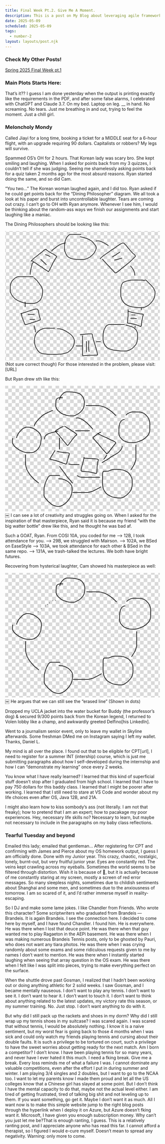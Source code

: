 ```yaml
---
title: Final Week Pt.2. Give Me A Moment.
description: This is a post on My Blog about leveraging agile frameworks.
date: 2025-05-09
scheduled: 2025-05-09
tags:
  - number-2
layout: layouts/post.njk
---
```


<h3>Check My Other Posts!</h3>

<a href="{{ '/posts/spring2025finalweekpt1/' | url }}">Spring 2025 Final Week pt.1</a>
<!-- <a href="{{ '/posts/thirdpost/' | url }}">Third post</a> -->

<h3>Main Plots Starts Here:</h3>

That’s it?? I guess I am done yesterday when the output is printing exactly like the requirements in the PDF, and after some false alarms, I celebrated with ChatGPT and Claude 3.7. On my bed. Laptop on leg. __ in hand. No screaming. No tears. Just me breathing in and out, trying to feel the moment. Just a chill girl.

<h3>Meloncholy Mondy</h3>
Called Jiayi for a long time, booking a ticket for a MIDDLE seat for a 6-hour flight, with an upgrade requiring 90 dollars. Capitalists or robbers? My legs will survive. 

Spammed OS’s OH for 2 hours. That Korean lady was scary bro. She kept smiling and laughing. When I asked for points back from my 3 quizzes, I couldn’t tell if she was judging. Seeing me shamelessly asking points back for a quiz taken 2 months ago for the most absurd reasons. Ryan started doing the same, and so did Cam.

“You two…” The Korean woman laughed again, and I did too. Ryan asked if he could get points back for the “Dining Philosopher” diagram. We all took a look at his paper and burst into uncontrollable laughter. Tears are coming out crazy. I can’t go to OH with Ryan anymore. Whenever I see him, I would be thinking about the random-ass ways we finish our assignments and start laughing like a maniac.

The Dining Philosophers should be looking like this:

![My philosophers](/img/blog/my-dining-philosophers.png)
(Not sure correct though)
For those interested in the problem, please visit: [URL]

But Ryan drew sth like this:

![Ryan's philosophers](/img/blog/ryans-dining-philosophers.png)
￼
I can see a lot of creativity and struggles going on. When I asked for the inspiration of that masterpiece, Ryan said it is because my friend “with the big watter bottle” drew like this, and he thought he was bad af.

Such a GOAT, Ryan. From COSI 10A, you coded for me 
—> 12B, I took attendance for you.
—> 29B, we struggled with Mairson.
—> 102A, we BSed on EaseStyle —> 103A, we took attendance for each other & BSed in the same repo.
—> 131A, we trash-talked the lectures. We both have bright futures.

Recovering from hysterical laughter, Cam showed his masterpiece as well:

![Cam's philosophers](/img/blog/cams-dining-philosophers.png)
￼
He argues that we can still see the “erased line” (Shown in dots)

Dropped my UCLA jacket into the water bucket for Buddy (the professor’s dog) & secured 9/300 points back from the Korean legend, I returned to Volen lobby like a champ, and awkwardly greeted Delfino[his LinkedIn]. 

Went to a journalism senior event, only to leave my wallet in Skyline afterwards. Some freshman DMed me on Instagram saying I left my wallet. Thanks, Daniel L. 

My mind is all over the place. I found out that to be eligible for CPT[url], I need to register for a summer INT (intership) course, which is just me submitting paragraphs about how I self-developed during the internship and how I can “demonstrate my learning” once every 2 weeks.

You know what I have really learned? I learned that this kind of superficial stuff doesn’t stop after I graduated from high school. I learned that I have to pay 750 dollars for this baddy class. I learned that I might be poorer after working. I learned that I still need to stare at VS Code and wonder about my life choices even after OS, Java 12B, and 21A. 

I might also learn how to kiss sombody’s ass (not literally. I am not that freaky); how to pretend that I am an expert; how to pacakage my poor experiences. Hey, necessary life skills no? Necessary to learn, but maybe not necessary to include in the paragraphs on my baby class reflections.

<h3>Tearful Tuesday and beyond</h3>
Emailed this lady; emailed that gentleman… After registering for CPT and confirming with James and Pierce about my OS homework output, I guess I am officially done. Done with my Junior year. This crazy, chaotic, nostalgic, lonely, burnt-out, but very fruitful junior year. Eyes are constantly red. The veins kept crawling across my eyeballs. Sometimes the world seems to be filtered through distortion. Wish it is because of 🍃, but it is actually because of me constantly staring at my screen, mostly a screen of red error messages. So many sleepless nights, sometimes due to childish sentiments about Shanghai and some men, and sometimes due to the anxiousness of tomorrow. I am so scared of it, and I’d rather immerse myself in reality-escaping. 

So I DJ and make some lame jokes. I like Chandler from Friends. Who wrote this character? Some scriptwriters who graduated from Brandeis — Brandeis. It is again Brandeis. I see the connection here. I decided to come here by myself, and I have found Chandler. I found him. He is everywhere. He was there when I lost that deuce point. He was there when that guy wanted me to play Ragaeton in the AEPi basement. He was there when I was making numerous Brandeis Tennis posts, only to be ghosted by Pauri, who does not want any tiara photos. He was there when I was crying randomly about some exams and some ridiculous requests given to me by names I don’t want to mention. He was there when I instantly started laughing when seeing that array question in the OS exam. He was there when I felt like I was split into pieces, trying to make everything perfect on the surface.

When the shuttle drove past Gosman, I realized that I hadn’t been working out or doing anything athletic for 2 solid weeks. I saw Gosman, and I became mentally nauseous. I don’t want to play any tennis. I don’t want to see it. I don’t want to hear it. I don’t want to touch it. I don’t want to think about anything related to the latest updates, my victory rate this season, or my summer training. No. Just stop. I don’t want anything to do with it.

But why did I still pack up the rackets and shoes in my dorm? Why did I still wrap up my tennis shoes in my suitcase? I was scared again. I was scared that without tennis, I would be absolutely nothing. I know it is a naive sentiment, but my worst fear is going back to those 4 months when I was sick and could only watch my friends playing tennis and cursing about their double faults. It is such a privilege to be tortured on court, such a privilege to have the sweet worries about getting ready for the next match. Am I born a competitor? I don’t know. I have been playing tennis for so many years, and never have I ever hated it this much. I need a fking break. Give me a break. Every loss reminds me of what a failure I was. I cannot dominate any valuable competitions, even after the effort I put in during summer and winter. I am playing 3/4 singles and 2 doubles, but I want to go to the NCAA too. I want to let my parents know I made them proud and let all the US colleges know that a Chinese girl has slayed at some point. But I don’t think I have the mental capacity to do that, maybe not the actual level either. I am tired of getting frustrated, tired of talking big shit and not leveling up to them. If you want something, go get it. Maybe I don’t want it as much. All I want now is to make this simple website jump to the right blog posts through the hyperlink when I deploy it on Azure, but Azure doesn’t fking want it. Microsoft, I have given you enough subscription money. Why can’t you just let me be?That is enough ranting, I guess. This is a relatively ranting post, and I appreciate anyone who has read this far. I cannot afford a therapist, so I figured I would e-cure myself. Doesn’t mean to spread any negativity. Warning: only more to come.



<!-- # Test SVG

![Test Share SVG](/img/share.svg)

# Test Relative Local Image

![Test Share SVG](../../img/doener.jpg)

# Test PNG

![Png By @clipartmax.com](https://www.clipartmax.com/png/full/0-9896_film-clipart-free-to-use-public-domain-movie-clip-art-directors-board.png) -->
